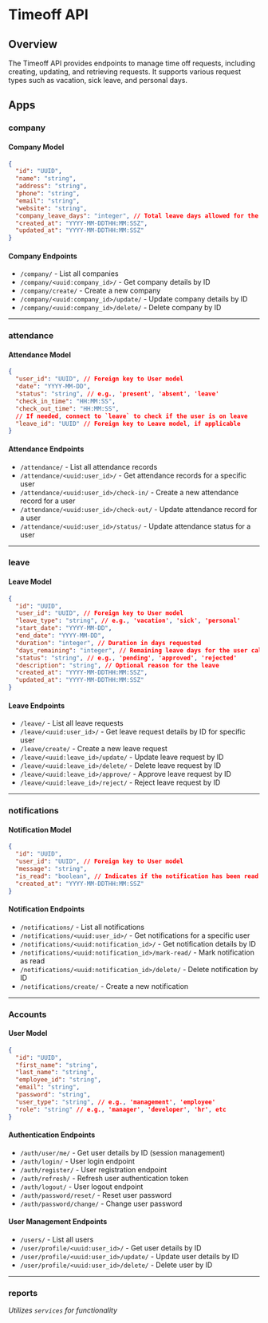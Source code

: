 # Timeoff API

## Overview

The Timeoff API provides endpoints to manage time off requests, including creating, updating, and retrieving requests. It supports various request types such as vacation, sick leave, and personal days.

## Apps

### company

#### Company Model

```json
{
  "id": "UUID",
  "name": "string",
  "address": "string",
  "phone": "string",
  "email": "string",
  "website": "string",
  "company_leave_days": "integer", // Total leave days allowed for the company
  "created_at": "YYYY-MM-DDTHH:MM:SSZ",
  "updated_at": "YYYY-MM-DDTHH:MM:SSZ"
}
```

#### Company Endpoints

- `/company/` - List all companies
- `/company/<uuid:company_id>/` - Get company details by ID
- `/company/create/` - Create a new company
- `/company/<uuid:company_id>/update/` - Update company details by ID
- `/company/<uuid:company_id>/delete/` - Delete company by ID

---

### attendance

#### Attendance Model

```json
{
  "user_id": "UUID", // Foreign key to User model
  "date": "YYYY-MM-DD",
  "status": "string", // e.g., 'present', 'absent', 'leave'
  "check_in_time": "HH:MM:SS",
  "check_out_time": "HH:MM:SS",
  // If needed, connect to `leave` to check if the user is on leave
  "leave_id": "UUID" // Foreign key to Leave model, if applicable
}
```

#### Attendance Endpoints

- `/attendance/` - List all attendance records
- `/attendance/<uuid:user_id>/` - Get attendance records for a specific user
- `/attendance/<uuid:user_id>/check-in/` - Create a new attendance record for a user
- `/attendance/<uuid:user_id>/check-out/` - Update attendance record for a user
- `/attendance/<uuid:user_id>/status/` - Update attendance status for a user

---

### leave

#### Leave Model

```json
{
  "id": "UUID",
  "user_id": "UUID", // Foreign key to User model
  "leave_type": "string", // e.g., 'vacation', 'sick', 'personal'
  "start_date": "YYYY-MM-DD",
  "end_date": "YYYY-MM-DD",
  "duration": "integer", // Duration in days requested
  "days_remaining": "integer", // Remaining leave days for the user calculated from company_leave_days
  "status": "string", // e.g., 'pending', 'approved', 'rejected'
  "description": "string", // Optional reason for the leave
  "created_at": "YYYY-MM-DDTHH:MM:SSZ",
  "updated_at": "YYYY-MM-DDTHH:MM:SSZ"
}
```

#### Leave Endpoints

- `/leave/` - List all leave requests
- `/leave/<uuid:user_id>/` - Get leave request details by ID for specific user
- `/leave/create/` - Create a new leave request
- `/leave/<uuid:leave_id>/update/` - Update leave request by ID
- `/leave/<uuid:leave_id>/delete/` - Delete leave request by ID
- `/leave/<uuid:leave_id>/approve/` - Approve leave request by ID
- `/leave/<uuid:leave_id>/reject/` - Reject leave request by ID

---

### notifications

#### Notification Model

```json
{
  "id": "UUID",
  "user_id": "UUID", // Foreign key to User model
  "message": "string",
  "is_read": "boolean", // Indicates if the notification has been read
  "created_at": "YYYY-MM-DDTHH:MM:SSZ"
}
```

#### Notification Endpoints

- `/notifications/` - List all notifications
- `/notifications/<uuid:user_id>/` - Get notifications for a specific user
- `/notifications/<uuid:notification_id>/` - Get notification details by ID
- `/notifications/<uuid:notification_id>/mark-read/` - Mark notification as read
- `/notifications/<uuid:notification_id>/delete/` - Delete notification by ID
- `/notifications/create/` - Create a new notification

---

### Accounts

#### User Model

```json
{
  "id": "UUID",
  "first_name": "string",
  "last_name": "string",
  "employee_id": "string",
  "email": "string",
  "password": "string",
  "user_type": "string", // e.g., 'management', 'employee'
  "role": "string" // e.g., 'manager', 'developer', 'hr', etc
}
```

#### Authentication Endpoints

- `/auth/user/me/` - Get user details by ID (session management)
- `/auth/login/` - User login endpoint
- `/auth/register/` - User registration endpoint
- `/auth/refresh/` - Refresh user authentication token
- `/auth/logout/` - User logout endpoint
- `/auth/password/reset/` - Reset user password
- `/auth/password/change/` - Change user password

#### User Management Endpoints

- `/users/` - List all users
- `/user/profile/<uuid:user_id>/` - Get user details by ID
- `/user/profile/<uuid:user_id>/update/` - Update user details by ID
- `/user/profile/<uuid:user_id>/delete/` - Delete user by ID

---

### reports

_Utilizes `services` for functionality_
